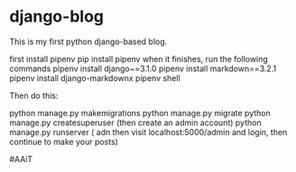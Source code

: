 # django-blog
 This is my first python django-based blog. 

first install pipenv
pip install pipenv
when it finishes, run the following commands
pipenv install django~=3.1.0
pipenv install markdown==3.2.1
pipenv install django-markdownx
pipenv shell

Then do this:

python manage.py makemigrations
python manage.py migrate
python manage.py createsuperuser  (then create an admin account)
python manage.py runserver  ( adn then visit localhost:5000/admin and login, then continue to make your posts)

#AAiT
